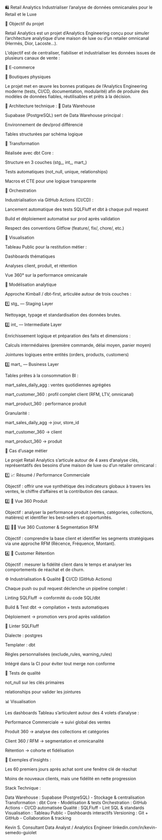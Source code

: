 🛍️ Retail Analytics
Industrialiser l’analyse de données omnicanales pour le Retail et le Luxe

🎯 Objectif du projet

Retail Analytics est un projet d’Analytics Engineering conçu pour simuler l’architecture analytique d’une maison de luxe ou d’un retailer omnicanal (Hermès, Dior, Lacoste…).

L’objectif est de centraliser, fiabiliser et industrialiser les données issues de plusieurs canaux de vente :

🛒 E-commerce

🏬 Boutiques physiques

Le projet met en œuvre les bonnes pratiques de l’Analytics Engineering moderne (tests, CI/CD, documentation, modularité) afin de produire des modèles de données fiables, réutilisables et prêts à la décision.

🧱 Architecture technique : 
🔸 Data Warehouse

Supabase (PostgreSQL) sert de Data Warehouse principal :

Environnement de dev/prod différencié

Tables structurées par schéma logique

🔸 Transformation

Réalisée avec dbt Core :

Structure en 3 couches (stg_, int_, mart_)

Tests automatiques (not_null, unique, relationships)

Macros et CTE pour une logique transparente

🔸 Orchestration

Industrialisation via GitHub Actions (CI/CD) :

Lancement automatique des tests SQLFluff et dbt à chaque pull request

Build et déploiement automatisé sur prod après validation

Respect des conventions Gitflow (feature/, fix/, chore/, etc.)

🔸 Visualisation

Tableau Public pour la restitution métier :

Dashboards thématiques

Analyses client, produit, et rétention

Vue 360° sur la performance omnicanale

🧮 Modélisation analytique

Approche Kimball / dbt-first, articulée autour de trois couches :

1️⃣ stg_ — Staging Layer

Nettoyage, typage et standardisation des données brutes.

2️⃣ int_ — Intermediate Layer

Enrichissement logique et préparation des faits et dimensions :

Calculs intermédiaires (première commande, délai moyen, panier moyen)

Jointures logiques entre entités (orders, products, customers)

3️⃣ mart_ — Business Layer

Tables prêtes à la consommation BI :

mart_sales_daily_agg : ventes quotidiennes agrégées

mart_customer_360 : profil complet client (RFM, LTV, omnicanal)

mart_product_360 : performance produit

Granularité :

mart_sales_daily_agg → jour, store_id

mart_customer_360 → client

mart_product_360 → produit

💼 Cas d’usage métier

Le projet Retail Analytics s’articule autour de 4 axes d’analyse clés, représentatifs des besoins d’une maison de luxe ou d’un retailer omnicanal :

1️⃣ 📈 Résumé / Performance Commerciale

Objectif : offrir une vue synthétique des indicateurs globaux à travers les ventes, le chiffre d’affaires et la contribution des canaux.

2️⃣ 👜 Vue 360 Produit

Objectif : analyser la performance produit (ventes, catégories, collections, matières) et identifier les best-sellers et opportunités.

3️⃣ 👩‍💼 Vue 360 Customer & Segmentation RFM

Objectif : comprendre la base client et identifier les segments stratégiques via une approche RFM (Récence, Fréquence, Montant).

4️⃣ 🔁 Customer Rétention

Objectif : mesurer la fidélité client dans le temps et analyser les comportements de réachat et de churn.

⚙️ Industrialisation & Qualité
🔸 CI/CD (GitHub Actions)

Chaque push ou pull request déclenche un pipeline complet :

Linting SQLFluff → conformité du code SQL/dbt

Build & Test dbt → compilation + tests automatiques

Déploiement → promotion vers prod après validation

🔸 Linter SQLFluff

Dialecte : postgres

Templater : dbt

Règles personnalisées (exclude_rules, warning_rules)

Intégré dans la CI pour éviter tout merge non conforme

🔸 Tests de qualité

not_null sur les clés primaires

relationships pour valider les jointures

📊 Visualisation

Les dashboards Tableau s’articulent autour des 4 volets d’analyse :

Performance Commerciale → suivi global des ventes

Produit 360 → analyse des collections et catégories

Client 360 / RFM → segmentation et omnicanalité

Rétention → cohorte et fidélisation

🧩 Exemples d’insights :

Les 60 premiers jours après achat sont une fenêtre clé de réachat

Moins de nouveaux clients, mais une fidélité en nette progression

Stack Technique :

Data Warehouse : Supabase (PostgreSQL) - Stockage & centralisation
Transformation : dbt Core -	Modélisation & tests
Orchestration :  GitHub Actions - CI/CD automatisée
Qualité :	SQLFluff - Lint SQL & standards
Visualisation : Tableau Public - Dashboards interactifs
Versioning : Git + GitHub - Collaboration & tracking

Kevin S.
Consultant Data Analyst / Analytics Engineer
linkedin.com/in/kevin-semedo-guiolet
